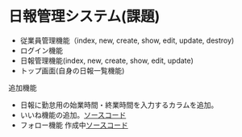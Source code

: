# 日報管理システム(課題)

- 従業員管理機能（index, new, create, show, edit, update, destroy)
- ログイン機能
- 日報管理機能(index, new, create, show, edit, update)
- トップ画面(自身の日報一覧機能)

追加機能

- 日報に勤怠用の始業時間・終業時間を入力するカラムを追加。
- いいね機能の追加。[ソースコード](https://github.com/mito-uni/daily_report_system/blob/main/%E6%A9%9F%E8%83%BD%E4%BD%9C%E6%88%90%E6%89%8B%E9%A0%86/like.md)
- フォロー機能 作成中[ソースコード](https://github.com/mito-uni/daily_report_system/blob/main/%E6%A9%9F%E8%83%BD%E4%BD%9C%E6%88%90%E6%89%8B%E9%A0%86/follow.md)